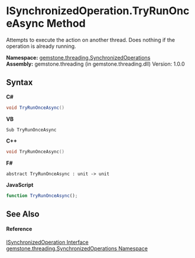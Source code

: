 # ISynchronizedOperation.TryRunOnceAsync Method 
 

Attempts to execute the action on another thread. Does nothing if the operation is already running.

**Namespace:**&nbsp;<a href="1f40f322-ebc7-b97d-11c0-ccf540bd3b46">gemstone.threading.SynchronizedOperations</a><br />**Assembly:**&nbsp;gemstone.threading (in gemstone.threading.dll) Version: 1.0.0

## Syntax

**C#**<br />
``` C#
void TryRunOnceAsync()
```

**VB**<br />
``` VB
Sub TryRunOnceAsync
```

**C++**<br />
``` C++
void TryRunOnceAsync()
```

**F#**<br />
``` F#
abstract TryRunOnceAsync : unit -> unit 

```

**JavaScript**<br />
``` JavaScript
function TryRunOnceAsync();
```


## See Also


#### Reference
<a href="eed43965-f7ae-3704-0ea5-5c3b68f4e48b">ISynchronizedOperation Interface</a><br /><a href="1f40f322-ebc7-b97d-11c0-ccf540bd3b46">gemstone.threading.SynchronizedOperations Namespace</a><br />